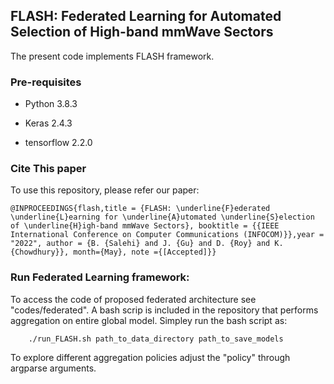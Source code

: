 ## FLASH: Federated Learning for Automated Selection of High-band mmWave Sectors

The present code implements FLASH framework.

### Pre-requisites

- Python 3.8.3

- Keras 2.4.3 

- tensorflow 2.2.0


### Cite This paper
To use this repository, please refer our paper: 

 `@INPROCEEDINGS{flash,title = {FLASH: \underline{F}ederated \underline{L}earning for \underline{A}utomated \underline{S}election of \underline{H}igh-band mmWave Sectors}, booktitle = {{IEEE International Conference on Computer Communications (INFOCOM)}},year = "2022", author = {B. {Salehi} and J. {Gu} and D. {Roy} and K. {Chowdhury}}, month={May}, note ={[Accepted]}}`
 
### Run Federated Learning framework:
To access the code of proposed federated architecture see "codes/federated". A bash scrip is included in the repository that performs aggregation on entire global model. Simpley run the bash script as: 

        ./run_FLASH.sh path_to_data_directory path_to_save_models

To explore different aggregation policies adjust the "policy" through argparse arguments.

